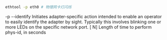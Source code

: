 ```bash
ethtool -p eth0 # 物理网卡灯闪烁
```

-p --identify
       Initiates adapter-specific action intended to enable an operator to
       easily identify the adapter  by  sight.   Typically  this  involves
       blinking one or more LEDs on the specific network port.
       [ N]   Length of time to perform phys-id, in seconds